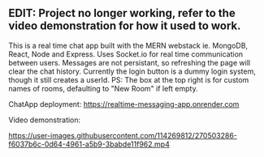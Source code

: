 ## EDIT: Project no longer working, refer to the video demonstration for how it used to work.

This is a real time chat app built with the MERN webstack ie. MongoDB, React, Node and Express.
Uses Socket.io for real time communication between users.
Messages are not persistant, so refreshing the page will clear the chat history.
Currently the login button is a dummy login system, though it still creates a userId.
PS: The box at the top right is for custom names of rooms, defaulting to "New Room" if left empty.

ChatApp deployment: https://realtime-messaging-app.onrender.com

Video demonstration:

https://user-images.githubusercontent.com/114269812/270503286-f6037b6c-0d64-4961-a5b9-3babde11f962.mp4
